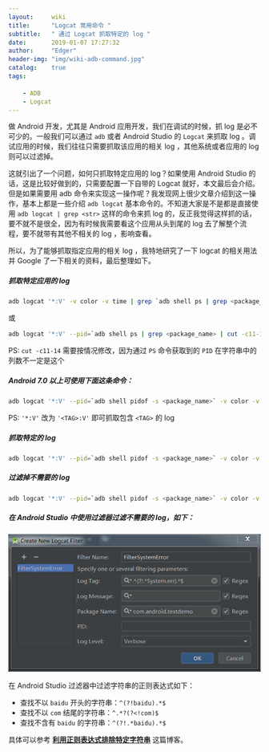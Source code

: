 ```yaml
---
layout:     wiki
title:      "Logcat 常用命令 "
subtitle:   " 通过 Logcat 抓取特定的 log "
date:       2019-01-07 17:27:32
author:     "Edger"
header-img: "img/wiki-adb-command.jpg"
catalog:    true
tags:

    - ADB
    - Logcat
---
```




做 Android 开发，尤其是 Android 应用开发，我们在调试的时候，抓 log 是必不可少的。一般我们可以通过 `adb` 或者 Android Studio 的 `Logcat` 来抓取 log 。调试应用的时候，我们往往只需要抓取该应用的相关 log ，其他系统或者应用的 log 则可以过滤掉。

这就引出了一个问题，如何只抓取特定应用的 log？如果使用 Android Studio 的话，这是比较好做到的，只需要配置一下自带的 Logcat 就好，本文最后会介绍。但是如果需要用 adb 命令来实现这一操作呢？我发现网上很少文章介绍到这一操作，基本上都是一些介绍 `adb logcat` 基本命令的。不知道大家是不是都是直接使用 
`adb logcat | grep <str>` 这样的命令来抓 log 的，反正我觉得这样抓的话，要不就不是很全，因为有时候我需要看这个应用从头到尾的 log 去了解整个流程，要不就带有其他不相关的 log ，影响查看。

所以，为了能够抓取指定应用的相关 log ，我特地研究了一下 logcat 的相关用法并 Google 了一下相关的资料，最后整理如下。



##### 抓取特定应用的 log

```bash
adb logcat '*:V' -v color -v time | grep `adb shell ps | grep <package_name> | cut -c11-14`
```
或

```bash
adb logcat '*:V' --pid=`adb shell ps | grep <package_name> | cut -c11-14` -v color -v time
```
PS: `cut -c11-14` 需要按情况修改，因为通过 `PS` 命令获取到的 `PID` 在字符串中的列数不一定是这个

##### Android 7.0 以上可使用下面这条命令：
```bash
adb logcat '*:V' --pid=`adb shell pidof -s <package_name>` -v color -v time
```
PS: `'*:V'` 改为 `'<TAG>:V'` 即可抓取包含 `<TAG>` 的 log
##### 抓取特定的 log

```bash
adb logcat '*:V' --pid=`adb shell pidof -s <package_name>` -v color -v time | grep -E "<str>" --color=auto
```

##### 过滤掉不需要的 log

```bash
adb logcat '*:V' --pid=`adb shell pidof -s <package_name>` -v color -v time | grep -vE "<str>" --color=auto
```

##### 在 Android Studio 中使用过滤器过滤不需要的 log，如下：

![Android Studio Logcat 过滤器](/img/in-post/WIKI-Logcat-Command-Android-Studio-Filter.png)

在 Android Studio 过滤器中过滤字符串的正则表达式如下：

- 查找不以 `baidu` 开头的字符串：`^(?!baidu).*$`
- 查找不以 `com` 结尾的字符串：`^.*?(?<!com)$`
- 查找不含有 `baidu` 的字符串：`^(?!.*baidu).*$`

具体可以参考  [**利用正则表达式排除特定字符串**](https://www.cnblogs.com/wangqiguo/archive/2012/05/08/2486548.html) 这篇博客。

